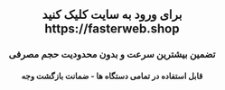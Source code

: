 <h2 align="center">برای ورود به سایت کلیک کنید <br>https://fasterweb.shop</h2>
<h3 align="center"> تضمین بیشترین سرعت و بدون محدودیت حجم مصرفی <br><h4 align="center"> قابل استفاده در تمامی دستگاه ها - ضمانت بازگشت وجه </h4></h3>
